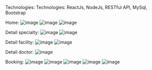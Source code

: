 Technologies: Technologies: ReactJs, NodeJs, RESTful API, MySql,
 Bootstrap

Home: 
![image](https://github.com/user-attachments/assets/2dab7ef9-6c09-4541-9c66-da3edc25343e)
![image](https://github.com/user-attachments/assets/45b009fc-a3b9-481e-a16e-3f07c6e8c9d0)
![image](https://github.com/user-attachments/assets/1e3827f3-dc68-41ea-8db5-e3efdd8c5bab)

Detail specialty:
![image](https://github.com/user-attachments/assets/b793e6f0-9537-4870-baa4-eff924f4fd7e)
![image](https://github.com/user-attachments/assets/2a40e243-1020-43a6-933b-7667d0502703)

Detail facility:
![image](https://github.com/user-attachments/assets/d254b6c5-94eb-4f10-92e9-f2c28d4a2a68)
![image](https://github.com/user-attachments/assets/5a4ff620-b18a-482d-823a-dea69524dcb0)

Detail doctor:
![image](https://github.com/user-attachments/assets/6af18cee-bf16-46ab-b4c7-94acbf9b818c)

Booking: 
![image](https://github.com/user-attachments/assets/61399e74-ad10-496b-9fbb-319a96178287)
![image](https://github.com/user-attachments/assets/642bbca8-6e3e-4fd2-a7d1-bd15b5004c60)
![image](https://github.com/user-attachments/assets/91ee8cf4-ed6a-4dd5-b2eb-6bb3440a1f3e)
![image](https://github.com/user-attachments/assets/7ba2e248-85f1-49a3-a2da-07614000e50b)
![image](https://github.com/user-attachments/assets/00b00a26-3316-4f7b-a0b0-b5722ddfdb84)













